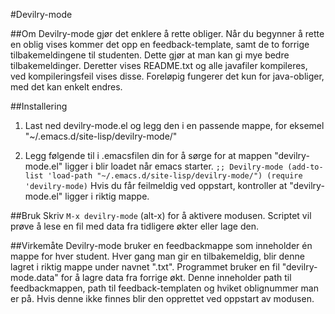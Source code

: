 #Devilry-mode

##Om
Devilry-mode gjør det enklere å rette obliger. Når du begynner å rette en oblig vises kommer det opp en feedback-template, samt de to forrige tilbakemeldingene til studenten. Dette gjør at man kan gi mye bedre tilbakemeldinger. Deretter vises README.txt og alle javafiler kompileres, ved kompileringsfeil vises disse.
Foreløpig fungerer det kun for java-obliger, med det kan enkelt endres.


##Installering
1) Last ned devilry-mode.el og legg den i en passende mappe, for eksemel "~/.emacs.d/site-lisp/devilry-mode/"

2) Legg følgende til i .emacsfilen din for å sørge for at mappen "devilry-mode.el" ligger i blir loadet når emacs starter.
`
;; Devilry-mode
(add-to-list 'load-path "~/.emacs.d/site-lisp/devilry-mode/")
(require 'devilry-mode)
`
Hvis du får feilmeldig ved oppstart, kontroller at "devilry-mode.el" ligger i riktig mappe.

##Bruk
Skriv `M-x devilry-mode` (alt-x) for å aktivere modusen. Scriptet vil prøve å lese en fil med data fra tidligere økter eller lage den.

##Virkemåte
Devilry-mode bruker en feedbackmappe som inneholder én mappe for hver student. Hver gang man gir en tilbakemeldig, blir denne lagret i riktig mappe under navnet "<oblignummer>.txt".
Programmet bruker en fil "devilry-mode.data" for å lagre data fra forrige økt. Denne inneholder path til feedbackmappen, path til feedback-templaten og hviket oblignummer man er på. Hvis denne ikke finnes blir den opprettet ved oppstart av modusen.